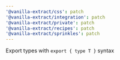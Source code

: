 ```yaml
---
'@vanilla-extract/css': patch
'@vanilla-extract/integration': patch
'@vanilla-extract/private': patch
'@vanilla-extract/recipes': patch
'@vanilla-extract/sprinkles': patch
---
```


Export types with `export { type T }` syntax
